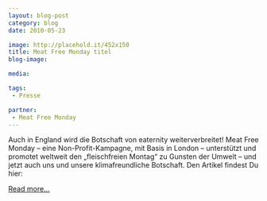 ```yaml
---
layout: blog-post
category: blog
date: 2010-05-23

image: http://placehold.it/452x150
title: Meat Free Monday titel 
blog-image: 

media: 

tags:
 - Presse

partner:
 - Meat Free Monday
---
```


Auch in England wird die Botschaft von eaternity weiterverbreitet! Meat Free Monday – eine Non-Profit-Kampagne, mit Basis in London – unterstützt und promotet weltweit den „fleischfreien Montag“ zu Gunsten der Umwelt – und jetzt auch uns und unsere klimafreundliche Botschaft. Den Artikel findest Du hier:  

[Read more...][1]

[1]: http://www.meatfreemondays.com/news/from-here-to-eaternity-the-meat-free-project-to-calculate-the-carbon-cost-of-your-food.cfm
